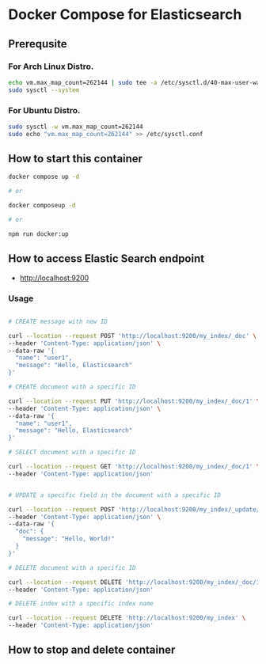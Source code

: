 # Docker Compose for Elasticsearch

## Prerequsite

### For Arch Linux Distro.

```bash
echo vm.max_map_count=262144 | sudo tee -a /etc/sysctl.d/40-max-user-watches.conf
sudo sysctl --system
```

### For Ubuntu Distro.

```bash
sudo sysctl -w vm.max_map_count=262144
sudo echo "vm.max_map_count=262144" >> /etc/sysctl.conf
```

## How to start this container

```bash
docker compose up -d

# or

docker composeup -d

# or

npm run docker:up
```


## How to access Elastic Search endpoint

- <http://localhost:9200>


### Usage

```bash

# CREATE message with new ID

curl --location --request POST 'http://localhost:9200/my_index/_doc' \
--header 'Content-Type: application/json' \
--data-raw '{
  "name": "user1",
  "message": "Hello, Elasticsearch"
}'

# CREATE document with a specific ID

curl --location --request PUT 'http://localhost:9200/my_index/_doc/1' \
--header 'Content-Type: application/json' \
--data-raw '{
  "name": "user1",
  "message": "Hello, Elasticsearch"
}'

# SELECT document with a specific ID

curl --location --request GET 'http://localhost:9200/my_index/_doc/1' \
--header 'Content-Type: application/json'


# UPDATE a specific field in the document with a specific ID

curl --location --request POST 'http://localhost:9200/my_index/_update/1' \
--header 'Content-Type: application/json' \
--data-raw '{
  "doc": {
    "message": "Hello, World!"
  }
}'

# DELETE document with a specific ID

curl --location --request DELETE 'http://localhost:9200/my_index/_doc/1' \
--header 'Content-Type: application/json'

# DELETE index with a specific index name

curl --location --request DELETE 'http://localhost:9200/my_index' \
--header 'Content-Type: application/json'


```

## How to stop and delete container

```bash npm run docker:down
```


